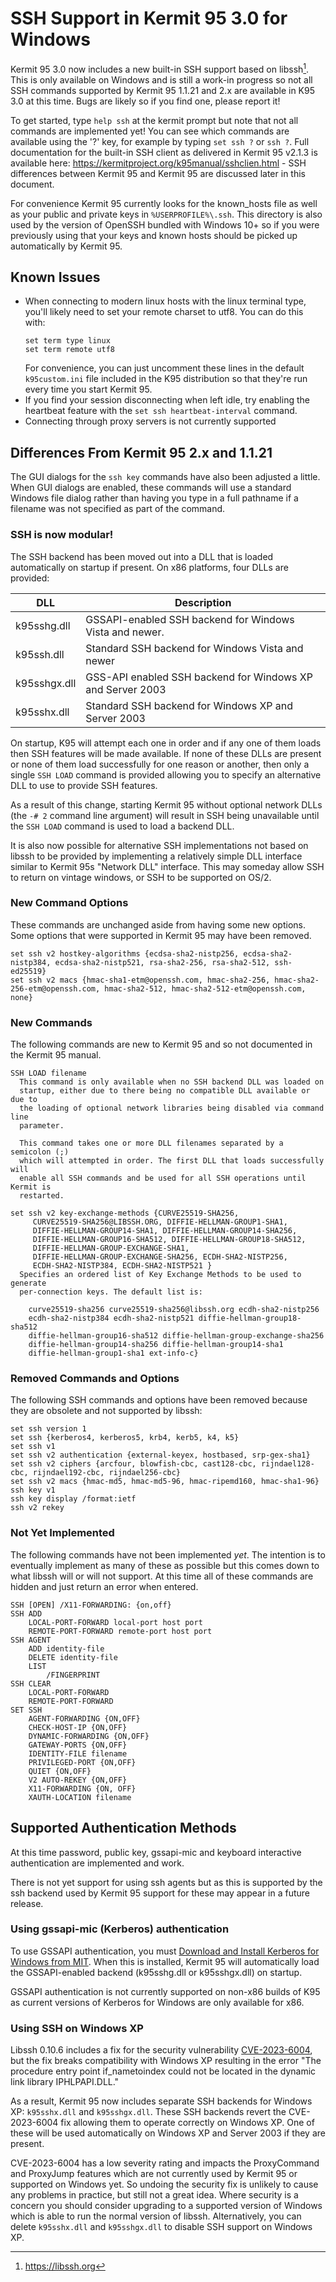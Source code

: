 # SSH Support in Kermit 95 3.0 for Windows

Kermit 95 3.0 now includes a new built-in SSH support based on libssh[^1]. This
is only available on Windows and is still a work-in progress so not all SSH 
commands supported by Kermit 95 1.1.21 and 2.x are available in K95 3.0 at this
time. Bugs are likely so if you find one, please report it!

To get started, type `help ssh` at the kermit prompt but note that not all
commands are implemented yet! You can see which commands are available using
the '?' key, for example by typing `set ssh ?` or `ssh ?`. Full documentation
for the built-in SSH client as delivered in Kermit 95 v2.1.3 is available here: 
https://kermitproject.org/k95manual/sshclien.html - SSH differences between
Kermit 95 and Kermit 95 are discussed later in this document.

For convenience Kermit 95 currently looks for the known_hosts file as well as 
your public and private keys in `%USERPROFILE%\.ssh`. This directory is also
used by the version of OpenSSH bundled with Windows 10+ so if you were
previously using that your keys and known hosts should be picked up
automatically by Kermit 95.

## Known Issues

* When connecting to modern linux hosts with the linux terminal type, you'll
  likely need to set your remote charset to utf8. You can do this with: 
  ```
  set term type linux
  set term remote utf8
  ```
  For convenience, you can just uncomment these lines in the default
  `k95custom.ini` file included in the K95 distribution so that they're run 
  every time you start Kermit 95.
* If you find your session disconnecting when left idle, try enabling the
  heartbeat feature with the `set ssh heartbeat-interval` command.
* Connecting through proxy servers is not currently supported

## Differences From Kermit 95 2.x and 1.1.21

The GUI dialogs for the `ssh key` commands have also been adjusted a little. 
When GUI dialogs are enabled, these commands will use a standard Windows file
dialog rather than having you type in a full pathname if a filename was not
specified as part of the command.

### SSH is now modular!

The SSH backend has been moved out into a DLL that is loaded automatically on
startup if present. On x86 platforms, four DLLs are provided:

| DLL          | Description                                                |
|--------------|------------------------------------------------------------|
| k95sshg.dll  | GSSAPI-enabled SSH backend for Windows Vista and newer.    |
| k95ssh.dll   | Standard SSH backend for Windows Vista and newer           |
| k95sshgx.dll | GSS-API enabled SSH backend for Windows XP and Server 2003 |
| k95sshx.dll  | Standard SSH backend for Windows XP and Server 2003        |

On startup, K95 will attempt each one in order and if any one of them loads
then SSH features will be made available. If none of these DLLs are present or
none of them load successfully for one reason or another, then only a single
`SSH LOAD` command is provided allowing you to specify an alternative DLL to
use to provide SSH features.

As a result of this change, starting Kermit 95 without optional network DLLs
(the `-# 2` command line argument) will result in SSH being unavailable until
the `SSH LOAD` command is used to load a backend DLL.

It is also now possible for alternative SSH implementations not based on libssh
to be provided by implementing a relatively simple DLL interface similar to 
Kermit 95s "Network DLL" interface. This may someday allow SSH to return on 
vintage windows, or SSH to be supported on OS/2.

### New Command Options
These commands are unchanged aside from having some new options. Some options
that were supported in Kermit 95 may have been removed.

```
set ssh v2 hostkey-algorithms {ecdsa-sha2-nistp256, ecdsa-sha2-nistp384, ecdsa-sha2-nistp521, rsa-sha2-256, rsa-sha2-512, ssh-ed25519}
set ssh v2 macs {hmac-sha1-etm@openssh.com, hmac-sha2-256, hmac-sha2-256-etm@openssh.com, hmac-sha2-512, hmac-sha2-512-etm@openssh.com, none}
```

### New Commands
The following commands are new to Kermit 95 and so not documented in
the Kermit 95 manual.

```
SSH LOAD filename
  This command is only available when no SSH backend DLL was loaded on 
  startup, either due to there being no compatible DLL available or due to
  the loading of optional network libraries being disabled via command line
  parameter. 
 
  This command takes one or more DLL filenames separated by a semicolon (;)
  which will attempted in order. The first DLL that loads successfully will
  enable all SSH commands and be used for all SSH operations until Kermit is
  restarted.

set ssh v2 key-exchange-methods {CURVE25519-SHA256,
     CURVE25519-SHA256@LIBSSH.ORG, DIFFIE-HELLMAN-GROUP1-SHA1,
     DIFFIE-HELLMAN-GROUP14-SHA1, DIFFIE-HELLMAN-GROUP14-SHA256,
     DIFFIE-HELLMAN-GROUP16-SHA512, DIFFIE-HELLMAN-GROUP18-SHA512,
     DIFFIE-HELLMAN-GROUP-EXCHANGE-SHA1,
     DIFFIE-HELLMAN-GROUP-EXCHANGE-SHA256, ECDH-SHA2-NISTP256,
     ECDH-SHA2-NISTP384, ECDH-SHA2-NISTP521 }
  Specifies an ordered list of Key Exchange Methods to be used to generate
  per-connection keys. The default list is:

    curve25519-sha256 curve25519-sha256@libssh.org ecdh-sha2-nistp256
    ecdh-sha2-nistp384 ecdh-sha2-nistp521 diffie-hellman-group18-sha512
    diffie-hellman-group16-sha512 diffie-hellman-group-exchange-sha256
    diffie-hellman-group14-sha256 diffie-hellman-group14-sha1
    diffie-hellman-group1-sha1 ext-info-c}
```

### Removed Commands and Options
The following SSH commands and options have been removed because they are
obsolete and not supported by libssh:

```
set ssh version 1
set ssh {kerberos4, kerberos5, krb4, kerb5, k4, k5}
set ssh v1
set ssh v2 authentication {external-keyex, hostbased, srp-gex-sha1}
set ssh v2 ciphers {arcfour, blowfish-cbc, cast128-cbc, rijndael128-cbc, rijndael192-cbc, rijndael256-cbc}
set ssh v2 macs {hmac-md5, hmac-md5-96, hmac-ripemd160, hmac-sha1-96}
ssh key v1
ssh key display /format:ietf
ssh v2 rekey
```

### Not Yet Implemented
The following commands have not been implemented _yet_. The intention is to
eventually implement as many of these as possible but this comes down to what
libssh will or will not support. At this time all of these commands are hidden
and just return an error when entered.

```
SSH [OPEN] /X11-FORWARDING: {on,off}
SSH ADD
    LOCAL-PORT-FORWARD local-port host port
    REMOTE-PORT-FORWARD remote-port host port
SSH AGENT    
    ADD identity-file
    DELETE identity-file
    LIST
        /FINGERPRINT
SSH CLEAR
    LOCAL-PORT-FORWARD
    REMOTE-PORT-FORWARD
SET SSH
    AGENT-FORWARDING {ON,OFF}
    CHECK-HOST-IP {ON,OFF}
    DYNAMIC-FORWARDING {ON,OFF}
    GATEWAY-PORTS {ON,OFF}
    IDENTITY-FILE filename
    PRIVILEGED-PORT {ON,OFF}
    QUIET {ON,OFF}
    V2 AUTO-REKEY {ON,OFF}
    X11-FORWARDING {ON, OFF}
    XAUTH-LOCATION filename
```

## Supported Authentication Methods

At this time password, public key, gssapi-mic and keyboard interactive 
authentication are implemented and work.

There is not yet support for using ssh agents but as this is supported by the 
ssh backend used by Kermit 95 support for these may appear in a future release.

### Using gssapi-mic (Kerberos) authentication

To use GSSAPI authentication, you must [Download and Install Kerberos for Windows from MIT](http://web.mit.edu/kerberos/dist/index.html).
When this is installed, Kermit 95 will automatically load the
GSSAPI-enabled backend (k95sshg.dll or k95sshgx.dll) on startup.

GSSAPI authentication is not currently supported on non-x86 builds of K95 as
current versions of Kerberos for Windows are only available for x86.

### Using SSH on Windows XP
Libssh 0.10.6 includes a fix for the security vulnerability 
[CVE-2023-6004](https://nvd.nist.gov/vuln/detail/CVE-2023-6004), but the fix breaks compatibility with Windows XP resulting
in the error "The procedure entry point if_nametoindex could not be located in 
the dynamic link library IPHLPAPI.DLL."

As a result, Kermit 95 now includes separate SSH backends for
Windows XP: `k95sshx.dll` and `k95sshgx.dll`. These SSH backends revert the 
CVE-2023-6004 fix allowing them to operate correctly on Windows XP. One of these
will be used automatically on Windows XP and Server 2003 if they are present. 

CVE-2023-6004 has a low severity rating and impacts the ProxyCommand and 
ProxyJump features which are not currently used by Kermit 95 or supported on 
Windows yet. So undoing the security fix is unlikely to cause any problems in
practice, but still not a great idea. Where security is a concern you should
consider upgrading to a supported version of Windows which is able to run the
normal version of libssh. Alternatively, you can delete `k95sshx.dll` and 
`k95sshgx.dll` to disable SSH support on Windows XP.

[^1]: https://libssh.org